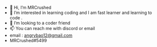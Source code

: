 - 👋 Hi, I’m MRCrushed
- 👀 I’m interested in learning coding and I am fast learner and learning to code .
- 💞️ I’m looking to a coder friend
- 📫 You can reach me with discord or email
- email : angrybao12@gmail.com
- MRCrushed#5499

<!---
AnGrYgAmErzYT/AnGrYgAmErzYT is a ✨ special ✨ repository because its `README.md` (this file) appears on your GitHub profile.
You can click the Preview link to take a look at your changes.
--->
